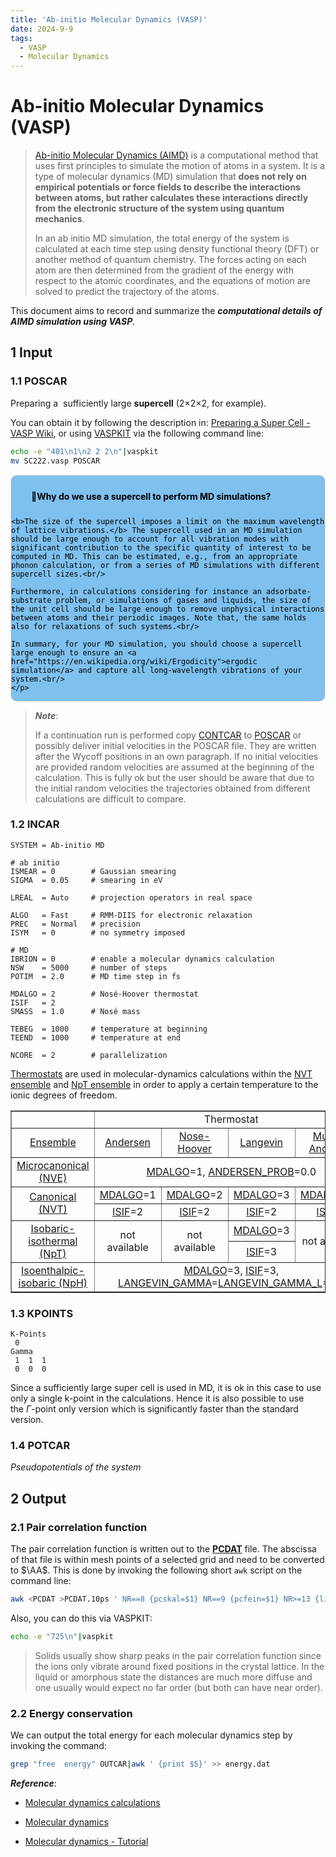 ```yaml
---
title: 'Ab-initio Molecular Dynamics (VASP)'
date: 2024-9-9
tags:
  - VASP
  - Molecular Dynamics
---
```


# Ab-initio Molecular Dynamics (VASP)

> [Ab-initio Molecular Dynamics (AIMD)](https://en.wikipedia.org/wiki/Molecular_dynamics#Ab-initio_molecular_dynamics) is a computational method that uses first principles to simulate the motion of atoms in a system. It is a type of molecular dynamics (MD) simulation that **does not rely on empirical potentials or force fields to describe the interactions between atoms, but rather calculates these interactions directly from the electronic structure of the system using quantum mechanics**.
> 
> In an ab initio MD simulation, the total energy of the system is calculated at each time step using density functional theory (DFT) or another method of quantum chemistry.  The forces acting on each atom are then determined from the gradient of the energy with respect to the atomic coordinates, and the equations of motion are solved to predict the trajectory of the atoms.



This document aims to record and summarize the ***computational details of AIMD simulation using VASP***.



## 1 Input

### 1.1 POSCAR

Preparing a  sufficiently large **supercell** (2$\times$2$\times$2, for example).

You can obtain it by following the description in: [Preparing a Super Cell - VASP Wiki](https://www.vasp.at/wiki/index.php/Preparing_a_Super_Cell), or using [VASPKIT](https://vaspkit.com) via the following command line:

```bash
echo -e "401\n1\n2 2 2\n"|vaspkit
mv SC222.vasp POSCAR
```

<div style="color:black; background-color:#7EC0EE; border: 1px solid #FFE0C3; border-radius: 10px; margin-bottom:0rem">
    <p style="margin:1rem; padding-left: 1rem; line-height: 2.5;">
        <b>💭Why do we use a supercell to perform MD simulations?</b><br/>

    <b>The size of the supercell imposes a limit on the maximum wavelength of lattice vibrations.</b> The supercell used in an MD simulation should be large enough to account for all vibration modes with significant contribution to the specific quantity of interest to be computed in MD. This can be estimated, e.g., from an appropriate phonon calculation, or from a series of MD simulations with different supercell sizes.<br/>

    Furthermore, in calculations considering for instance an adsorbate-substrate problem, or simulations of gases and liquids, the size of the unit cell should be large enough to remove unphysical interactions between atoms and their periodic images. Note that, the same holds also for relaxations of such systems.<br/>

    In summary, for your MD simulation, you should choose a supercell large enough to ensure an <a href="https://en.wikipedia.org/wiki/Ergodicity">ergodic simulation</a> and capture all long-wavelength vibrations of your system.<br/>
    </p>
</div>

> ***Note***:
> 
> If a continuation run is performed copy [CONTCAR](https://www.vasp.at/wiki/index.php/CONTCAR "CONTCAR") to [POSCAR](https://www.vasp.at/wiki/index.php/POSCAR "POSCAR") or possibly deliver initial velocities in the POSCAR file. They are written after the Wycoff positions in an own paragraph. If no initial velocities are provided random velocities are assumed at the beginning of the calculation. This is fully ok but the user should be aware that due to the initial random velocities the trajectories obtained from different calculations are difficult to compare.



### 1.2 INCAR

```
SYSTEM = Ab-initio MD

# ab initio
ISMEAR = 0        # Gaussian smearing
SIGMA  = 0.05     # smearing in eV

LREAL  = Auto     # projection operators in real space

ALGO   = Fast     # RMM-DIIS for electronic relaxation
PREC   = Normal   # precision
ISYM   = 0        # no symmetry imposed

# MD
IBRION = 0        # enable a molecular dynamics calculation
NSW    = 5000     # number of steps
POTIM  = 2.0      # MD time step in fs

MDALGO = 2        # Nosé-Hoover thermostat
ISIF   = 2
SMASS  = 1.0      # Nosé mass

TEBEG  = 1000     # temperature at beginning
TEEND  = 1000     # temperature at end

NCORE  = 2        # parallelization
```

[Thermostats](https://www.vasp.at/wiki/index.php/Category:Thermostats) are used in molecular-dynamics calculations within the [NVT ensemble](https://www.vasp.at/wiki/index.php/NVT_ensemble "NVT ensemble") and [NpT ensemble](https://www.vasp.at/wiki/index.php/NpT_ensemble "NpT ensemble") in order to apply a certain temperature to the ionic degrees of freedom.

<table cellpadding="5" cellspacing="0" border="1">
<tbody><tr>
<td></td>
<td colspan="4" style="text-align: center;"><a class="mw-selflink selflink">Thermostat</a>
</td></tr>
<tr>
<td style="text-align: center;"><a href="/wiki/index.php/Category:Ensembles" title="Category:Ensembles">Ensemble</a></td>
<td style="text-align: center;"><a href="/wiki/index.php/Andersen_thermostat" title="Andersen thermostat">Andersen</a></td>
<td style="text-align: center;"><a href="/wiki/index.php/Nose-Hoover_thermostat" title="Nose-Hoover thermostat">Nose-Hoover</a></td>
<td style="text-align: center;"><a href="/wiki/index.php/Langevin_thermostat" title="Langevin thermostat">Langevin</a></td>
<td style="text-align: center;"><a href="/wiki/index.php/MDALGO#MDALGO=13:_Multiple_Anderson_thermostats" title="MDALGO">Multiple Andersen</a>
</td></tr>
<tr>
<td style="text-align: center;"><a href="/wiki/index.php/NVE_ensemble" title="NVE ensemble">Microcanonical (NVE)</a></td>
<td colspan="4" style="text-align: center;"><a href="/wiki/index.php/MDALGO" title="MDALGO">MDALGO</a>=1,  <a href="/wiki/index.php/ANDERSEN_PROB" title="ANDERSEN PROB">ANDERSEN_PROB</a>=0.0
</td></tr>
<tr>
<td rowspan="2" style="text-align: center;"><a href="/wiki/index.php/NVT_ensemble" title="NVT ensemble">Canonical (NVT)</a></td>
<td style="text-align: center;"><a href="/wiki/index.php/MDALGO" title="MDALGO">MDALGO</a>=1</td>
<td style="text-align: center;"><a href="/wiki/index.php/MDALGO" title="MDALGO">MDALGO</a>=2</td>
<td style="text-align: center;"><a href="/wiki/index.php/MDALGO" title="MDALGO">MDALGO</a>=3</td>
<td style="text-align: center;"><a href="/wiki/index.php/MDALGO" title="MDALGO">MDALGO</a>=13
</td></tr>
<tr>
<td style="text-align: center;"><a href="/wiki/index.php/ISIF" title="ISIF">ISIF</a>=2</td>
<td style="text-align: center;"><a href="/wiki/index.php/ISIF" title="ISIF">ISIF</a>=2</td>
<td style="text-align: center;"><a href="/wiki/index.php/ISIF" title="ISIF">ISIF</a>=2</td>
<td style="text-align: center;"><a href="/wiki/index.php/ISIF" title="ISIF">ISIF</a>=2
</td></tr>
<tr>
<td rowspan="2" style="text-align: center;"><a href="/wiki/index.php/NpT_ensemble" title="NpT ensemble">Isobaric-isothermal (NpT)</a></td>
<td rowspan="2" style="text-align: center;">not available</td>
<td rowspan="2" style="text-align: center;">not available</td>
<td style="text-align: center;"><a href="/wiki/index.php/MDALGO" title="MDALGO">MDALGO</a>=3</td>
<td rowspan="2" style="text-align: center;">not available
</td></tr>
<tr>
<td style="text-align: center;"><a href="/wiki/index.php/ISIF" title="ISIF">ISIF</a>=3
</td></tr>
<tr>
<td style="text-align: center;"><a href="/wiki/index.php/NpH_ensemble" title="NpH ensemble">Isoenthalpic-isobaric (NpH)</a></td>
<td colspan="4" style="text-align: center;"><a href="/wiki/index.php/MDALGO" title="MDALGO">MDALGO</a>=3, <a href="/wiki/index.php/ISIF" title="ISIF">ISIF</a>=3, <a href="/wiki/index.php/LANGEVIN_GAMMA" title="LANGEVIN GAMMA">LANGEVIN_GAMMA</a>=<a href="/wiki/index.php/LANGEVIN_GAMMA_L" title="LANGEVIN GAMMA L">LANGEVIN_GAMMA_L</a>=0.0
</td></tr></tbody></table>

### 1.3 KPOINTS

```
K-Points
 0
Gamma
 1  1  1
 0  0  0
```

Since a sufficiently large super cell is used in MD, it is ok in this case to use only a single k-point in the calculations. Hence it is also possible to use the $\Gamma$-point only version which is significantly faster than the standard version.

### 1.4 POTCAR

*Pseudopotentials of the system*



## 2 Output

### 2.1 Pair correlation function

The pair correlation function is written out to the **[PCDAT](https://www.vasp.at/wiki/index.php/PCDAT "PCDAT")** file. The abscissa of that file is within mesh points of a selected grid and need to be converted to $\AA$. This is done by invoking the following short `awk` script on the command line:

```bash
awk <PCDAT >PCDAT.10ps ' NR==8 {pcskal=$1} NR==9 {pcfein=$1} NR>=13 {line=line+1; print (line-0.5)*pcfein/pcskal,$1} '
```

Also, you can do this via VASPKIT:

```bash
echo -e "725\n"|vaspkit
```

> Solids usually show sharp peaks in the pair correlation function since the ions only vibrate around fixed positions in the crystal lattice. In the liquid or amorphous state the distances are much more diffuse and one usually would expect no far order (but both can have near order).

### 2.2 Energy conservation

We can output the total energy for each molecular dynamics step by invoking the command:

```bash
grep "free  energy" OUTCAR|awk ' {print $5}' >> energy.dat
```







***Reference***:

- [Molecular dynamics calculations](https://www.vasp.at/wiki/index.php/Molecular_dynamics_calculations)

- [Molecular dynamics](https://www.vasp.at/tutorials/latest/md/)

- [Molecular dynamics - Tutorial](https://www.vasp.at/wiki/index.php/Molecular_dynamics_-_Tutorial)

